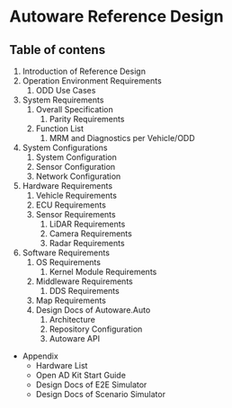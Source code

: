 # Autoware Reference Design

## Table of contens

1. Introduction of Reference Design
2. Operation Environment Requirements
   1. ODD Use Cases
3. System Requirements
   1. Overall Specification
      1. Parity Requirements
   2. Function List
      1. MRM and Diagnostics per Vehicle/ODD
4. System Configurations
   1. System Configuration
   2. Sensor Configuration
   3. Network Configuration
5. Hardware Requirements
   1. Vehicle Requirements
   2. ECU Requirements
   3. Sensor Requirements
      1. LiDAR Requirements
      2. Camera Requirements
      3. Radar Requirements
6. Software Requirements
   1. OS Requirements
      1. Kernel Module Requirements
   2. Middleware Requirements
      1. DDS Requirements
   3. Map Requirements
   4. Design Docs of Autoware.Auto
      1. Architecture
      2. Repository Configuration
      3. Autoware API

- Appendix
  - Hardware List
  - Open AD Kit Start Guide
  - Design Docs of E2E Simulator
  - Design Docs of Scenario Simulator
